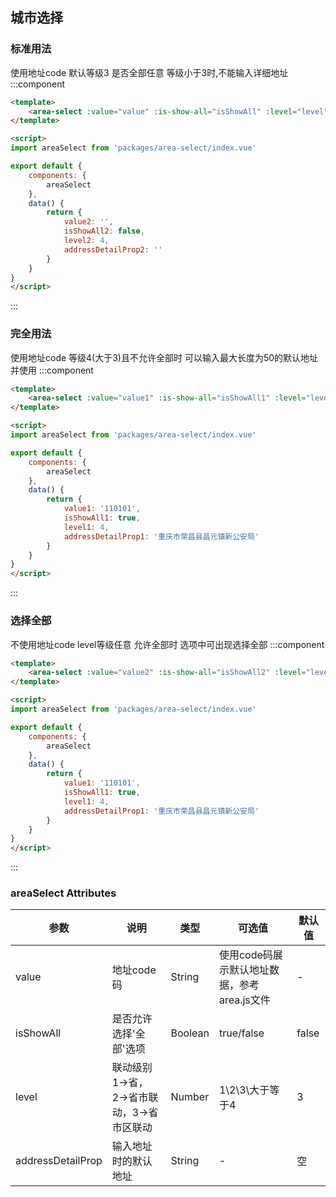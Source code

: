 <script>
    import baseVue from './import.js'

    export default baseVue
</script>
## 城市选择
### 标准用法
使用地址code 默认等级3 是否全部任意 等级小于3时,不能输入详细地址
:::component 
```html
<template>
    <area-select :value="value" :is-show-all="isShowAll" :level="level" :address-detail-prop="addressDetailProp"></area-select>
</template>

<script>
import areaSelect from 'packages/area-select/index.vue'

export default {
    components: {
        areaSelect
    },
    data() {
        return {
            value2: '',
            isShowAll2: false,
            level2: 4,
            addressDetailProp2: ''
        }
    }
}
</script>
```
:::

### 完全用法
使用地址code 等级4(大于3)且不允许全部时 可以输入最大长度为50的默认地址并使用
:::component 
```html
<template>
    <area-select :value="value1" :is-show-all="isShowAll1" :level="level1" :address-detail-prop="addressDetailProp1"></area-select>
</template>

<script>
import areaSelect from 'packages/area-select/index.vue'

export default {
    components: {
        areaSelect
    },
    data() {
        return {
            value1: '110101',
            isShowAll1: true,
            level1: 4,
            addressDetailProp1: '重庆市荣昌县昌元镇新公安局'
        }
    }
}
</script>
```
:::

### 选择全部
不使用地址code level等级任意 允许全部时 选项中可出现选择全部
:::component 
```html
<template>
    <area-select :value="value2" :is-show-all="isShowAll2" :level="level2" :address-detail-prop="addressDetailProp2"></area-select>
</template>

<script>
import areaSelect from 'packages/area-select/index.vue'

export default {
    components: {
        areaSelect
    },
    data() {
        return {
            value1: '110101',
            isShowAll1: true,
            level1: 4,
            addressDetailProp1: '重庆市荣昌县昌元镇新公安局'
        }
    }
}
</script>
```
:::

### areaSelect Attributes

| 参数          | 说明            | 类型            | 可选值                 | 默认值   |
|------------- |---------------- |---------------- |---------------------- |-------- |
| value | 地址code码 | String | 使用code码展示默认地址数据，参考area.js文件 | - |
| isShowAll | 是否允许选择'全部'选项 | Boolean | true/false | false |
| level | 联动级别 1->省，2->省市联动，3->省市区联动  | Number | 1\2\3\大于等于4 | 3 |
| addressDetailProp | 输入地址时的默认地址 | String | - | 空 |
